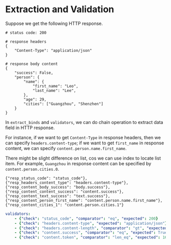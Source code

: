 # Extraction and Validation

Suppose we get the following HTTP response.

```text
# status code: 200

# response headers
{
    "Content-Type": "application/json"
}

# response body content
{
    "success": False,
    "person": {
        "name": {
            "first_name": "Leo",
            "last_name": "Lee",
        },
        "age": 29,
        "cities": ["Guangzhou", "Shenzhen"]
    }
}
```

In `extract_binds` and `validators`, we can do chain operation to extract data field in HTTP response.

For instance, if we want to get `Content-Type` in response headers, then we can specify `headers.content-type`; if we want to get `first_name` in response content, we can specify `content.person.name.first_name`.

There might be slight difference on list, cos we can use index to locate list item. For example, `Guangzhou` in response content can be specified by `content.person.cities.0`.

```text
{"resp_status_code": "status_code"},
{"resp_headers_content_type": "headers.content-type"},
{"resp_content_body_success": "body.success"},
{"resp_content_content_success": "content.success"},
{"resp_content_text_success": "text.success"},
{"resp_content_person_first_name": "content.person.name.first_name"},
{"resp_content_cities_1": "content.person.cities.1"}
```

```yaml
validators:
    - {"check": "status_code", "comparator": "eq", "expected": 200}
    - {"check": "headers.content-type", "expected": "application/json"}
    - {"check": "headers.content-length", "comparator": "gt", "expected": 40}
    - {"check": "content.success", "comparator": "eq", "expected": True}
    - {"check": "content.token", "comparator": "len_eq", "expected": 16}
```

